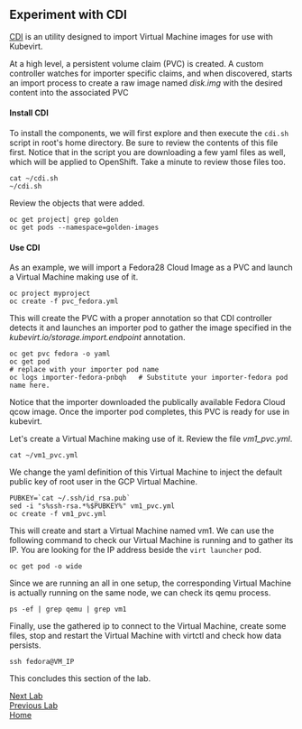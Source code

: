 ## Experiment with CDI

[CDI](https://github.com/kubevirt/containerized-data-importer) is an utility designed to import Virtual Machine images for use with Kubevirt. 

At a high level, a persistent volume claim (PVC) is created. A custom controller watches for importer specific claims, and when discovered, starts an import process to create a raw image named *disk.img* with the desired content into the associated PVC

#### Install CDI

To install the components, we will first explore and then execute the `cdi.sh` script in root's home directory. Be sure to review the contents of this file first. Notice that in the script you are downloading a few yaml files as well, which will be applied to OpenShift. Take a minute to review those files too.

```
cat ~/cdi.sh
~/cdi.sh
```

Review the objects that were added.

```
oc get project| grep golden
oc get pods --namespace=golden-images
```

#### Use CDI

As an example, we will import a Fedora28 Cloud Image as a PVC and launch a Virtual Machine making use of it.

```
oc project myproject
oc create -f pvc_fedora.yml
```

This will create the PVC with a proper annotation so that CDI controller detects it and launches an importer pod to gather the image specified in the *kubevirt.io/storage.import.endpoint* annotation.

```
oc get pvc fedora -o yaml
oc get pod
# replace with your importer pod name
oc logs importer-fedora-pnbqh   # Substitute your importer-fedora pod name here.
```

Notice that the importer downloaded the publically available Fedora Cloud qcow image. Once the importer pod completes, this PVC is ready for use in kubevirt.

Let's create a Virtual Machine making use of it. Review the file *vm1_pvc.yml*.

```
cat ~/vm1_pvc.yml
```

We change the yaml definition of this Virtual Machine to inject the default public key of root user in the GCP Virtual Machine.

```
PUBKEY=`cat ~/.ssh/id_rsa.pub`
sed -i "s%ssh-rsa.*%$PUBKEY%" vm1_pvc.yml
oc create -f vm1_pvc.yml
```

This will create and start a Virtual Machine named vm1. We can use the following command to check our Virtual Machine is running and to gather its IP. You are looking for the IP address beside the `virt launcher` pod.

```
oc get pod -o wide
```

Since we are running an all in one setup, the corresponding Virtual Machine is actually running on the same node, we can check its qemu process.

```
ps -ef | grep qemu | grep vm1
```

Finally, use the gathered ip to connect to the Virtual Machine, create some files, stop and restart the Virtual Machine with virtctl and check how data persists.

```
ssh fedora@VM_IP
```

This concludes this section of the lab.

[Next Lab](../lab8/lab8.md)\
[Previous Lab](../lab6/lab6.md)\
[Home](../../README.md)
